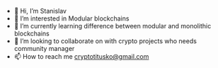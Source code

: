 - 👋 Hi, I’m Stanislav
- 👀 I’m interested in Modular blockchains
- 🌱 I’m currently learning difference between modular and monolithic blockchains
- 💞️ I’m looking to collaborate on with crypto projects who needs community manager 
- 📫 How to reach me cryptotitusko@gmail.com

<!---
titusko/titusko is a ✨ special ✨ repository because its `README.md` (this file) appears on your GitHub profile.
You can click the Preview link to take a look at your changes.
--->
